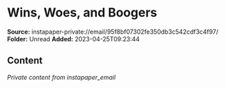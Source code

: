 # Wins, Woes, and Boogers

**Source:** instapaper-private://email/95f8bf07302fe350db3c542cdf3c4f97/
**Folder:** Unread
**Added:** 2023-04-25T09:23:44




## Content
*Private content from instapaper_email*
